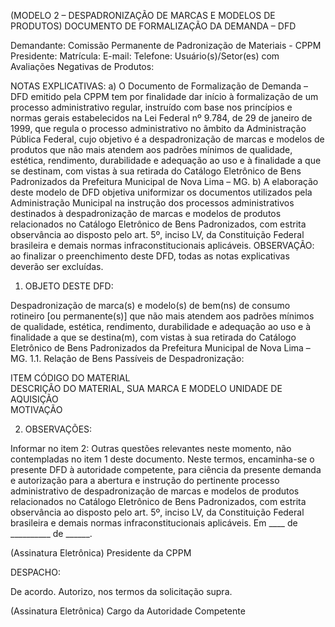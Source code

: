 (MODELO 2 – DESPADRONIZAÇÃO DE MARCAS E MODELOS DE PRODUTOS)
DOCUMENTO DE FORMALIZAÇÃO DA DEMANDA – DFD

Demandante: Comissão Permanente de Padronização de Materiais - CPPM
Presidente:  	Matrícula:
E-mail: 	Telefone: 
Usuário(s)/Setor(es) com Avaliações Negativas de Produtos:








NOTAS EXPLICATIVAS:
a)	O Documento de Formalização de Demanda – DFD emitido pela CPPM tem por finalidade dar início à formalização de um processo administrativo regular, instruído com base nos princípios e normas gerais estabelecidos na Lei Federal nº 9.784, de 29 de janeiro de 1999, que regula o processo administrativo no âmbito da Administração Pública Federal, cujo objetivo é a despadronização de marcas e modelos de produtos que não mais atendem aos padrões mínimos de qualidade, estética, rendimento, durabilidade e adequação ao uso e à finalidade a que se destinam, com vistas à sua retirada do Catálogo Eletrônico de Bens Padronizados da Prefeitura Municipal de Nova Lima – MG. 
b)	A elaboração deste modelo de DFD objetiva uniformizar os documentos utilizados pela Administração Municipal na instrução dos processos administrativos destinados à despadronização de marcas e modelos de produtos relacionados no Catálogo Eletrônico de Bens Padronizados, com estrita observância ao disposto pelo art. 5º, inciso LV, da Constituição Federal brasileira e demais normas infraconstitucionais aplicáveis.
OBSERVAÇÃO: ao finalizar o preenchimento deste DFD, todas as notas explicativas deverão ser excluídas.

1.	OBJETO DESTE DFD:

Despadronização de marca(s) e modelo(s) de bem(ns) de consumo rotineiro [ou permanente(s)] que não mais atendem aos padrões mínimos de qualidade, estética, rendimento, durabilidade e adequação ao uso e à finalidade a que se destina(m), com vistas à sua retirada do Catálogo Eletrônico de Bens Padronizados da Prefeitura Municipal de Nova Lima – MG. 
1.1.	Relação de Bens Passíveis de Despadronização:	

ITEM	CÓDIGO DO 
MATERIAL 	
DESCRIÇÃO DO MATERIAL, SUA MARCA E MODELO 	UNIDADE DE AQUISIÇÃO	
MOTIVAÇÃO
				
				
				
				
				
				
				





2.	OBSERVAÇÕES: 

Informar no item 2:
Outras questões relevantes neste momento, não contempladas no item 1 deste documento.
Neste termos, encaminha-se o presente DFD à autoridade competente, para ciência da presente demanda e autorização para a abertura e instrução do pertinente processo administrativo de despadronização de marcas e modelos de produtos relacionados no Catálogo Eletrônico de Bens Padronizados, com estrita observância ao disposto pelo art. 5º, inciso LV, da Constituição Federal brasileira e demais normas infraconstitucionais aplicáveis.
Em ____ de __________ de ______. 



(Assinatura Eletrônica)
Presidente da CPPM




DESPACHO:

De acordo. Autorizo, nos termos da solicitação supra.



(Assinatura Eletrônica)
Cargo da Autoridade Competente
